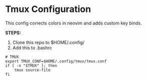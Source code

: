 # Tmux Configuration
This config corrects colors in neovim and adds custom key binds.

**STEPS:** 
1. Clone this repo to $HOME/.config/
2. Add this to .bashrc
```
# TMUX
export TMUX_CONF=$HOME/.config/tmux/tmux.conf
if [ -n "$TMUX" ]; then
    tmux source-file 
fi
```
